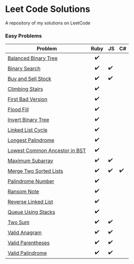 # Leet Code Solutions

A repository of my solutions on LeetCode

### Easy Problems
| Problem | Ruby  | JS | C# |
| ------- | :---: | -- | -- |
| [Balanced Binary Tree](https://leetcode.com/problems/balanced-binary-tree)  | :heavy_check_mark: | | 
| [Binary Search](https://leetcode.com/problems/binary-search)  | :heavy_check_mark: | :heavy_check_mark: | 
| [Buy and Sell Stock](https://leetcode.com/problems/best-time-to-buy-and-sell-stock)  | :heavy_check_mark: | :heavy_check_mark: | 
| [Climbing Stairs](https://leetcode.com/problems/climbing-stairs) | :heavy_check_mark: | | 
| [First Bad Version](https://leetcode.com/problems/first-bad-version/) | :heavy_check_mark: |  |
| [Flood Fill](https://leetcode.com/problems/flood-fill)  | :heavy_check_mark: |  | 
| [Invert Binary Tree](https://leetcode.com/problems/invert-binary-tree)  | :heavy_check_mark: |  | 
| [Linked List Cycle](https://leetcode.com/problems/linked-list-cycle)  | :heavy_check_mark: |  | 
| [Longest Palindrome](https://leetcode.com/problems/longest-palindrome) | :heavy_check_mark: | |
| [Lowest Common Ancestor in BST](https://leetcode.com/problems/lowest-common-ancestor-of-a-binary-search-tree)  | :heavy_check_mark: |  | 
| [Maximum Subarray](https://leetcode.com/problems/maximum-subarray)  | :heavy_check_mark: | :heavy_check_mark: | 
| [Merge Two Sorted Lists](https://leetcode.com/problems/merge-two-sorted-lists)  | :heavy_check_mark: | :heavy_check_mark: | :heavy_check_mark:
| [Palindrome Number](https://leetcode.com/problems/palindrom-number)  | :heavy_check_mark: |  |
| [Ransom Note](https://leetcode.com/problems/ransom-note) | :heavy_check_mark: |  |
| [Reverse Linked List](https://leetcode.com/problems/reverse-linked-list) | :heavy_check_mark: |  |
| [Queue Using Stacks](https://leetcode.com/problems/implement-queue-using-stacks) | :heavy_check_mark: |  |
| [Two Sum](https://leetcode.com/problems/two-sum)  | :heavy_check_mark: | :heavy_check_mark: | 
| [Valid Anagram](https://leetcode.com/problems/valid-anagram)  | :heavy_check_mark: | :heavy_check_mark: | 
| [Valid Parentheses](https://leetcode.com/problems/valid-parentheses)  | :heavy_check_mark: | :heavy_check_mark: | 
| [Valid Palindrome](https://leetcode.com/problems/valid-palindrome)  | :heavy_check_mark: | :heavy_check_mark: | 
